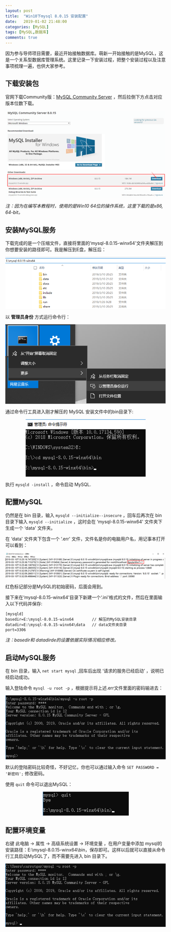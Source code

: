 ```yaml
---
layout: post
title:  "Win10下mysql 8.0.15 安装配置"
date:   2019-01-02 21:48:00
categories: [MySQL]
tags: [MySQL,数据库]
comments: true
---
```



因为参与导师项目需要，最近开始接触数据库。萌新一开始接触的是MySQL，这是一个关系型数据库管理系统。这里记录一下安装过程，把整个安装过程以及注意事项梳理一遍，也供大家参考。
<!--more-->

## 下载安装包
官网下载Community版：[MySQL Community Server](https://dev.mysql.com/downloads/mysql/ ) ，然后拉倒下方点击对应版本位数下载。

<img src="/image/posts/blog3download.png" style="display:block;margin:0 auto;">

*注：因为在编写本教程时，使用的是Win10 64位的操作系统，这里下载的是x86, 64-bit。*

## 安装MySQL服务

下载完成的是一个压缩文件，直接将里面的‘mysql-8.0.15-winx64'文件夹解压到你想要安装的路径即可。我是解压到E盘，解压后：

<img src="/image/posts/blog3zip.png" style="display:block;margin:0 auto;">

以 **管理员身份** 方式运行命令行：

<img src="/image/posts/blog3line.png" style="display:block;margin:0 auto;">

通过命令行工具进入刚才解压的 MySQL 安装文件中的bin目录下:

<img src="/image/posts/blog3bin.png" style="display:block;margin:0 auto;">

执行 `mysqld -install` ，命令启动 MySQL.

## 配置MySQL

仍然是在 bin 目录，输入 `mysqld --initialize--insecure` ，回车后再次在 bin 目录下输入 `mysqld --initialize` ，这时会在 ‘mysql-8.0.15-winx64' 文件夹下生成一个 ‘data' 文件夹。

在 ‘data' 文件夹下包含一个 ‘.err' 文件，文件名是你的电脑用户名，用记事本打开可以看到：

<img src="/image/posts/blog3err.png" style="display:block;margin:0 auto;">

红色标记部分是MySQL的初始密码，后面会用到。

接下来在‘mysql-8.0.15-winx64'目录下新建一个‘.ini'格式的文件，然后在里面输入以下代码并保存:

```
[mysqld]
basedir=E:\mysql-8.0.15-winx64        // 解压的MySQL安装目录
datadir=E:\mysql-8.0.15-winx64\data   // data文件夹目录
port=3306
```

*注：basedir和 datadirde的设置依据实际情况相应修改。*

## 启动MySQL服务

在 bin 目录，输入 `net start mysql` ,回车后出现 ‘请求的服务已经启动’ ，说明已经启动成功。

输入登陆命令 `mysql -u root -p` ，根据提示将上述.err文件里面的密码输进去：

<img src="/image/posts/blog3mysql.png" style="display:block;margin:0 auto;">

默认的登陆密码比较奇怪，不好记忆，你也可以通过输入命令 `SET PASSWORD = '新密码';` 修改密码。

使用 `quit` 命令可以退出MySQL：

<img src="/image/posts/blog3quit.png" style="display:block;margin:0 auto;">

## 配置环境变量

右键 此电脑 -> 属性 -> 高级系统设置 -> 环境变量 ，在用户变量中添加 mysql的安装路径：E:\mysql-8.0.15-winx64\bin，保存即可。这样以后就可以直接从命令行工具启动MySQL了，而不需要先进入 bin 目录下。

<img src="/image/posts/blog3loadin1.png" style="display:block;margin:0 auto;">
